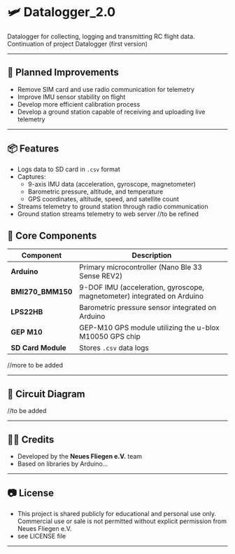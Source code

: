 # 🛩️ Datalogger_2.0 

Datalogger for collecting, logging and transmitting RC flight data.
Continuation of project Datalogger (first version)

---

## 🧩 Planned Improvements

- Remove SIM card and use radio communication for telemetry
- Improve IMU sensor stability on flight
- Develop more efficient calibration process
- Develop a ground station capable of receiving and uploading live telemetry

---

## 📦 Features

- Logs data to SD card in `.csv` format
- Captures:
  - 9-axis IMU data (acceleration, gyroscope, magnetometer)
  - Barometric pressure, altitude, and temperature
  - GPS coordinates, altitude, speed, and satellite count
- Streams telemetry to ground station through radio communication
- Ground station streams telemetry to web server
//to be refined

## 🧠 Core Components

| Component                  | Description |
|---------------------------|-------------|
| **Arduino**               | Primary microcontroller (Nano Ble 33 Sense REV2) |
| **BMI270_BMM150**         | 9-DOF IMU (acceleration, gyroscope, magnetometer) integrated on Arduino |
| **LPS22HB**               | Barometric pressure sensor integrated on Arduino |
| **GEP M10**               | GEP-M10 GPS module utilizing the u-blox M10050 GPS chip |
| **SD Card Module**        | Stores `.csv` data logs |
//more to be added

---

## 🔧 Circuit Diagram
//to be added

---

## 👨‍💻 Credits

- Developed by the **Neues Fliegen e.V.** team
- Based on libraries by Arduino...

---

## 📷 License

- This project is shared publicly for educational and personal use only.
Commercial use or sale is not permitted without explicit permission
from Neues Fliegen e.V.
- see LICENSE file

---
